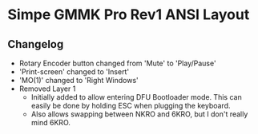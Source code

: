 # Simpe GMMK Pro Rev1 ANSI Layout

## Changelog

- Rotary Encoder button changed from 'Mute' to 'Play/Pause'
- 'Print-screen' changed to 'Insert'
- 'MO(1)' changed to 'Right Windows' 
- Removed Layer 1
    - Initially added to allow entering DFU Bootloader mode. This can easily be done by holding ESC when plugging the keyboard.
    - Also allows swapping between NKRO and 6KRO, but I don't really mind 6KRO.
